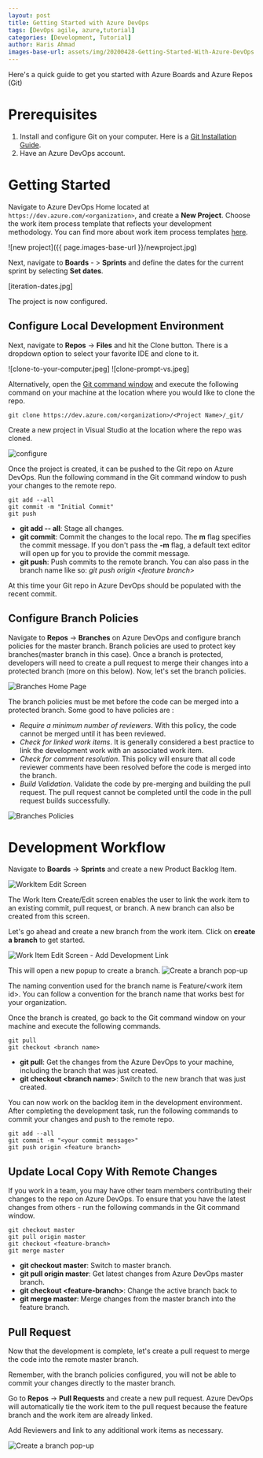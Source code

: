 ```yaml
---
layout: post
title: Getting Started with Azure DevOps
tags: [DevOps agile, azure,tutorial]
categories: [Development, Tutorial]
author: Haris Ahmad
images-base-url: assets/img/20200428-Getting-Started-With-Azure-DevOps
---
```

Here's a quick guide to get you started with Azure Boards and Azure Repos (Git)

# Prerequisites

1. Install and configure Git on your computer. Here is a  [Git Installation Guide](https://www.atlassian.com/git/tutorials/install-git).
1. Have an Azure DevOps account.

# Getting Started
Navigate to Azure DevOps Home located at `https://dev.azure.com/<organization>`, and create a **New Project**. Choose the work item process template that reflects your development methodology. You can find more about work item process templates [here](https://docs.microsoft.com/en-us/azure/devops/boards/work-items/guidance/choose-process?view=azure-devops&tabs=basic-process).

![new project]({{ page.images-base-url }}/newproject.jpg)

Next, navigate to **Boards** - > **Sprints** and define the dates for the current sprint by selecting **Set dates**.

[iteration-dates.jpg]

The project is now configured.

## Configure Local Development Environment
Next, navigate to **Repos** -> **Files** and hit the Clone button. There is a dropdown option to select your favorite IDE and clone to it.

![clone-to-your-computer.jpeg]
![clone-prompt-vs.jpeg]

Alternatively, open the [Git command window](https://docs.gitlab.com/ee/gitlab-basics/start-using-git.html) and execute the following command on your machine at the location where you would like to clone the repo.

```shell
git clone https://dev.azure.com/<organization>/<Project Name>/_git/
```
Create a new project in Visual Studio at the location where the repo was cloned.

![configure](configure-new-project.jpg)

Once the project is created, it can be pushed to the Git repo on Azure DevOps. Run the following command in the Git command window to push your changes to the remote repo.

```shell
git add --all
git commit -m "Initial Commit"
git push
```
* **git add -- all**: Stage all changes.
* **git commit**: Commit the changes to the local repo. The **m** flag specifies the commit message. If you don't pass the **-m** flag, a default text editor will open up for you to provide the commit message.
* **git push**: Push commits to the remote branch. You can also pass in the branch name like so: _git push origin &lt;feature branch&gt;_

At this time your Git repo in Azure DevOps should be populated with the recent commit.

## Configure Branch Policies
Navigate to **Repos** -> **Branches** on Azure DevOps and configure branch policies for the master branch. Branch policies are used to protect key branches(master branch in this case). Once a branch is protected, developers will need to create a pull request to merge their changes into a protected branch (more on this below). Now, let's set the branch policies.

![Branches Home Page](branch-home.jpeg)

The branch policies must be met before the code can be merged into a protected branch. Some good to have policies are :

* _Require a minimum number of reviewers_. With this policy, the code cannot be merged until it has been reviewed.
* _Check for linked work items_. It is generally considered a best practice to link the development work with an associated work item.
* _Check for comment resolution_. This policy will ensure that all code reviewer comments have been resolved before the code is merged into the branch.
* _Build Validation_. Validate the code by pre-merging and building the pull request. The pull request cannot be completed until the code in the pull request builds successfully.

![Branches Policies](branch-policies.jpeg)

# Development Workflow
Navigate to **Boards** -> **Sprints** and create a new Product Backlog Item.

![WorkItem Edit Screen](workitem-edit.jpeg)

The Work Item Create/Edit screen enables the user to link the work item to an existing commit, pull request, or branch. A new branch can also be created from this screen.

Let's go ahead and create a new branch from the work item. Click on **create a branch** to get started.

![Work Item Edit Screen - Add Development Link](workitem-link-to-branch.png)

This will open a new popup to create a branch.
![Create a branch pop-up](create-a-branch.png)

The naming convention used for the branch name is Feature/&lt;work item id&gt;. You can follow a convention for the branch name that works best for your organization.

Once the branch is created, go back to the Git command window on your machine and execute the following commands.

```shell
git pull
git checkout <branch name>
```
* **git pull**: Get the changes from the Azure DevOps to your machine, including the branch that was just created.
* **git checkout &lt;branch name&gt;**: Switch to the new branch that was just created.

You can now work on the backlog item in the development environment. After completing the development task, run the following commands to commit your changes and push to the remote repo.

```shell
git add --all 
git commit -m "<your commit message>" 
git push origin <feature branch>
```
## Update Local Copy With Remote Changes
If you work in a team, you may have other team members contributing their changes to the repo on Azure DevOps. To ensure that you have the latest changes from others - run the following commands in the Git command window.

```shell
git checkout master
git pull origin master 
git checkout <feature-branch>
git merge master
```
* **git checkout master**: Switch to master branch.
* **git pull origin master**: Get latest changes from Azure DevOps master branch.
* **git checkout &lt;feature-branch&gt;**: Change the active branch back to <feature branch>
* **git merge master**: Merge changes from the master branch into the feature branch.

## Pull Request
Now that the development is complete, let's create a pull request to merge the code into the remote master branch.

Remember, with the branch policies configured, you will not be able to commit your changes directly to the master branch.

Go to **Repos** -> **Pull Requests** and create a new pull request. Azure DevOps will automatically tie the work item to the pull request because the feature branch and the work item are already linked.

Add Reviewers and link to any additional work items as necessary.

![Create a branch pop-up](create-a-branch.png)